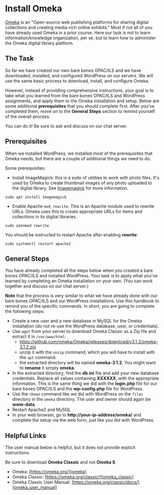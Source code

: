 # Install Omeka

[Omeka][omeka] is an
"Open-source web publishing platforms for sharing
digital collections and creating media-rich online exhibits."
Most if not all of you have already used Omeka
in a prior course.
Here our task is not to learn information/knowledge organization,
per se,
but to learn how to administer the Omeka digital library platform.

## The Task

So far we have created our own bare bones OPAC/ILS
and we have downloaded, installed, and configured
WordPress on our servers.
We will use the same basic process to download,
install, and configure Omeka.

However, instead of providing comprehensive instructions,
your goal is to take what you learned from the
bare bones OPAC/ILS and WordPress assignments,
and apply them to the Omeka installation and setup.
Below are some additional **prerequisites** that you
should complete first.
After you've completed them,
move on to the **General Steps** section to
remind yourself of the overall process.

You can do it!
Be sure to ask and discuss on our chat server.

## Prerequisites

When we installed WordPress,
we installed most of the prerequisites
that Omeka needs, but
there are a couple of additional things we need to do.

Some prerequisites:

- Install ImageMagick: this is a suite of utilities to work with photo files.
  It's used by Omeka to create thumbnail images of any photo uploaded to the
  digital library. See [Imagemagick][imagemagick] for more information.

```
sudo apt install imagemagick
```

- Enable Apache `mod_rewrite`. This is an Apache module used to rewrite URLs.
  Omeka uses this to create appropriate URLs for items and collections in its
  digital libraries.

```
sudo a2enmod rewrite
```

You should be instructed to restart Apache after enabling **rewrite**:

```
sudo systemctl restart apache2
```

## General Steps

You have already completed all the steps below when you
created a bare bones OPAC/ILS and installed WordPress.
Your task is to apply what you've learned by completing
an Omeka installation on your own.
(You can work together and discuss on our chat server.)

**Note** that the process is very similar to what we have
already done with our bare bones OPAC/ILS and
our WordPress installations.
Use this handbook to remind
you of the specific commands.
In short, you are going to complete the following steps:

- Create a new user and a new database in MySQL for the
  Omeka installation (do not re-use the WordPress database,
  user, or credentials).
- Use `wget` from your server to download Omeka Classic as a
  Zip file and extract it in `/var/www/html`:
    - https://github.com/omeka/Omeka/releases/download/v3.1.2/omeka-3.1.2.zip
    - unzip it with the `unzip` command, which you will have
      to install with the `apt` command.
    - the extracted directory will be named **omeka-3.1.2**.
      You might want to **rename** it simply **omeka**.
- In the extracted directory, find the **db.ini** file and
  add your new database credentials. Replace all values
  containing **XXXXXX**, with the appropriate information.
  This is the same thing we did with the **login.php** file
  for our bare bones OPAC/ILS and the **wp-config.php** file
  for WordPress.
- Use the `chown` command like we did with WordPress on the
  `files` directory in the `omeka` directory. The user and
  owner should again be **www-data**.
- Restart Apache2 and MySQL
- In your web browser, go to
  **http://your-ip-address/omeka/** and complete the setup
  via the web form, just like you did with WordPress.

## Helpful Links

The user manual below is helpful, but
it does not provide explicit instructions.

Be sure to download **Omeka Classic** and not **Omeka S**.

- Omeka: [https://omeka.org/][omeka]
- Omeka Classic: [https://omeka.org/classic/][omeka_classic]
- Omeka Classic User Manual: [https://omeka.org/classic/docs/][omeka_user_manual]

[imagemagick]:https://imagemagick.org/index.php
[omeka]:https://omeka.org/
[omeka_classic]:https://omeka.org/classic/
[omeka_user_manual]:https://omeka.org/classic/docs/
